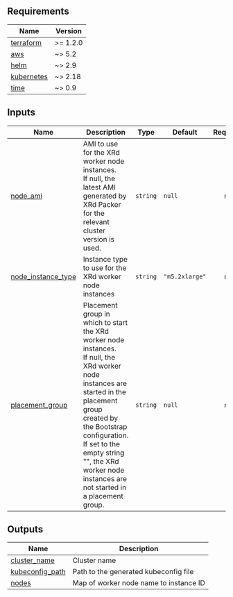 <!-- BEGIN_TF_DOCS -->
## Requirements

| Name | Version |
|------|---------|
| <a name="requirement_terraform"></a> [terraform](#requirement\_terraform) | >= 1.2.0 |
| <a name="requirement_aws"></a> [aws](#requirement\_aws) | ~> 5.2 |
| <a name="requirement_helm"></a> [helm](#requirement\_helm) | ~> 2.9 |
| <a name="requirement_kubernetes"></a> [kubernetes](#requirement\_kubernetes) | ~> 2.18 |
| <a name="requirement_time"></a> [time](#requirement\_time) | ~> 0.9 |

## Inputs

| Name | Description | Type | Default | Required |
|------|-------------|------|---------|:--------:|
| <a name="input_node_ami"></a> [node\_ami](#input\_node\_ami) | AMI to use for the XRd worker node instances.<br>If null, the latest AMI generated by XRd Packer for the relevant cluster version is used. | `string` | `null` | no |
| <a name="input_node_instance_type"></a> [node\_instance\_type](#input\_node\_instance\_type) | Instance type to use for the XRd worker node instances | `string` | `"m5.2xlarge"` | no |
| <a name="input_placement_group"></a> [placement\_group](#input\_placement\_group) | Placement group in which to start the XRd worker node instances.<br>If null, the XRd worker node instances are started in the placement group created by the Bootstrap configuration.<br>If set to the empty string "", the XRd worker node instances are not started in a placement group. | `string` | `null` | no |

## Outputs

| Name | Description |
|------|-------------|
| <a name="output_cluster_name"></a> [cluster\_name](#output\_cluster\_name) | Cluster name |
| <a name="output_kubeconfig_path"></a> [kubeconfig\_path](#output\_kubeconfig\_path) | Path to the generated kubeconfig file |
| <a name="output_nodes"></a> [nodes](#output\_nodes) | Map of worker node name to instance ID |
<!-- END_TF_DOCS -->